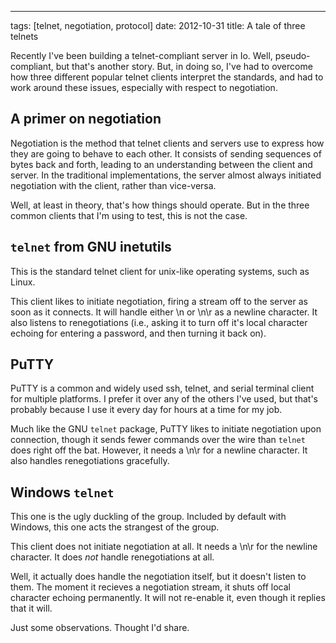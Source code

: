 --- 
tags: [telnet, negotiation, protocol]
date: 2012-10-31
title: A tale of three telnets

Recently I've been building a telnet-compliant server in Io.  Well, 
pseudo-compliant, but that's another story.  But, in doing so, I've
had to overcome how three different popular telnet clients interpret
the standards, and had to work around these issues, especially with
respect to negotiation.

A primer on negotiation
-----------------------
Negotiation is the method that telnet clients and servers use to express
how they are going to behave to each other.  It consists of sending 
sequences of bytes back and forth, leading to an understanding between
the client and server.  In the traditional implementations, the server 
almost always initiated negotiation with the client, rather than 
vice-versa.

Well, at least in theory, that's how things should operate.  But in
the three common clients that I'm using to test, this is not the case.

`telnet` from GNU inetutils
-------------------------
This is the standard telnet client for unix-like operating systems, such
as Linux.  

This client likes to initiate negotiation, firing a stream off to the 
server as soon as it connects.  It will handle either \n or \n\r as
a newline character.  It also listens to renegotiations (i.e., asking
it to turn off it's local character echoing for entering a password,
and then turning it back on).

PuTTY
-----
PuTTY is a common and widely used ssh, telnet, and serial terminal client
for multiple platforms.  I prefer it over any of the others I've used,
but that's probably because I use it every day for hours at a time for
my job.

Much like the GNU `telnet` package, PuTTY likes to initiate negotiation
upon connection, though it sends fewer commands over the wire than
`telnet` does right off the bat.  However, it needs a \n\r for a newline
character.  It also handles renegotiations gracefully.

Windows `telnet`
----------------
This one is the ugly duckling of the group.  Included by default with
Windows, this one acts the strangest of the group.

This client does not initiate negotiation at all.  It needs a \n\r for 
the newline character.  It does *not* handle renegotiations at all.

Well, it actually does handle the negotiation itself, but it doesn't
listen to them.  The moment it recieves a negotiation stream, it shuts
off local character echoing permanently.  It will not re-enable it,
even though it replies that it will.

Just some observations.  Thought I'd share.